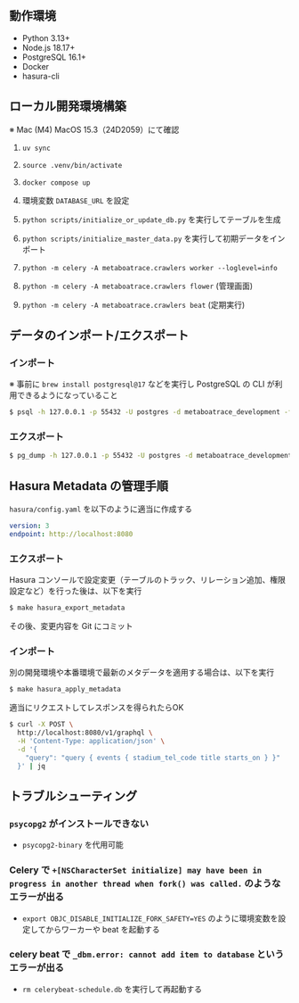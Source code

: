 ## 動作環境

- Python 3.13+
- Node.js 18.17+
- PostgreSQL 16.1+
- Docker
- hasura-cli

## ローカル開発環境構築

※ Mac (M4) MacOS 15.3（24D2059）にて確認

1. `uv sync`

1. `source .venv/bin/activate`

1. `docker compose up`

1. 環境変数 `DATABASE_URL` を設定

1. `python scripts/initialize_or_update_db.py` を実行してテーブルを生成

1. `python scripts/initialize_master_data.py` を実行して初期データをインポート

1. `python -m celery -A metaboatrace.crawlers worker --loglevel=info`

1. `python -m celery -A metaboatrace.crawlers flower` (管理画面)

1. `python -m celery -A metaboatrace.crawlers beat` (定期実行)

## データのインポート/エクスポート

### インポート

※ 事前に `brew install postgresql@17` などを実行し PostgreSQL の CLI が利用できるようになっていること

```bash
$ psql -h 127.0.0.1 -p 55432 -U postgres -d metaboatrace_development -f 20200501.dump
```

### エクスポート

```bash
$ pg_dump -h 127.0.0.1 -p 55432 -U postgres -d metaboatrace_development -n public --data-only --exclude-table='stadiums' --exclude-table='racers' -f 20200501.dump
```

## Hasura Metadata の管理手順

`hasura/config.yaml` を以下のように適当に作成する

```yaml
version: 3
endpoint: http://localhost:8080
```

### エクスポート

Hasura コンソールで設定変更（テーブルのトラック、リレーション追加、権限設定など）を行った後は、以下を実行

```bash
$ make hasura_export_metadata
```

その後、変更内容を Git にコミット

### インポート

別の開発環境や本番環境で最新のメタデータを適用する場合は、以下を実行

```bash
$ make hasura_apply_metadata
```

適当にリクエストしてレスポンスを得られたらOK

```bash
$ curl -X POST \
  http://localhost:8080/v1/graphql \
  -H 'Content-Type: application/json' \
  -d '{
    "query": "query { events { stadium_tel_code title starts_on } }"
  }' | jq
```

## トラブルシューティング

### `psycopg2` がインストールできない

- `psycopg2-binary` を代用可能

### Celery で `+[NSCharacterSet initialize] may have been in progress in another thread when fork() was called.` のようなエラーが出る

- `export OBJC_DISABLE_INITIALIZE_FORK_SAFETY=YES` のように環境変数を設定してからワーカーや beat を起動する

### celery beat で `_dbm.error: cannot add item to database` というエラーが出る

- `rm celerybeat-schedule.db` を実行して再起動する
